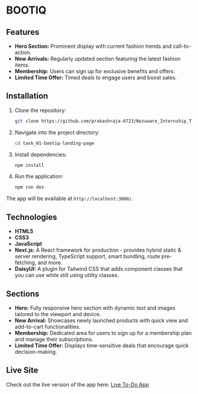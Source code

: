 
# BOOTIQ

## Features

- **Hero Section:** Prominent display with current fashion trends and call-to-action.
- **New Arrivals:** Regularly updated section featuring the latest fashion items.
- **Membership:** Users can sign up for exclusive benefits and offers.
- **Limited Time Offer:** Timed deals to engage users and boost sales.

## Installation

1. Clone the repository:

   ```bash
   git clone https://github.com/prakashraja-0723/Nezuware_Internship_Task.git
   ```

2. Navigate into the project directory:

   ```bash
   cd task_01-bootiq-landing-page
   ```

3. Install dependencies:

   ```bash
   npm install
   ```

4. Run the application:

   ```bash
   npm run dev
   ```


The app will be available at `http://localhost:3000/`.

## Technologies

- **HTML5**
- **CSS3**
- **JavaScript**
- **Next.js:** A React framework for production - provides hybrid static & server rendering, TypeScript support, smart bundling, route pre-fetching, and more.
- **DaisyUI:** A plugin for Tailwind CSS that adds component classes that you can use while still using utility classes.

## Sections

- **Hero:** Fully responsive hero section with dynamic text and images tailored to the viewport and device.
- **New Arrival:** Showcases newly launched products with quick view and add-to-cart functionalities.
- **Membership:** Dedicated area for users to sign up for a membership plan and manage their subscriptions.
- **Limited Time Offer:** Displays time-sensitive deals that encourage quick decision-making.

## Live Site

Check out the live version of the app here: [Live To-Do App](https://nezuware-internship-task2calculator.vercel.app/)